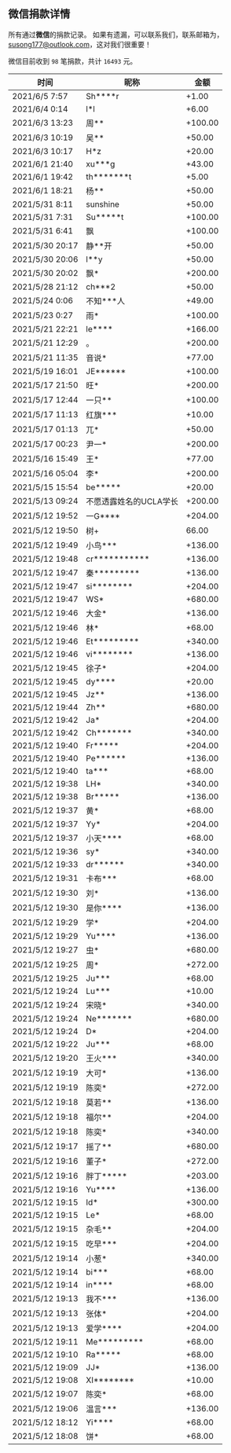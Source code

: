 <!--
 * @Author: WANG Maonan
 * @Date: 2021-05-15 10:59:23
 * @Description: 微信捐款的详情, 英文记录
 * @LastEditTime: 2021-06-05 12:22:55
-->

## 微信捐款详情

所有通过**微信**的捐款记录。
如果有遗漏，可以联系我们，联系邮箱为，susong177@outlook.com，这对我们很重要！

微信目前收到 `98` 笔捐款，共计 `16493` 元。

| 时间 | 昵称 | 金额 |
| ---- | ---- | ---- |
|2021/6/5 7:57|Sh****r|+1.00|
|2021/6/4 0:14|l*l|+6.00|
|2021/6/3 13:23|周**|+100.00|
|2021/6/3 10:19|吴**|+50.00|
|2021/6/3 10:17|H*z|+20.00|
|2021/6/1 21:40|xu***g|+43.00|
|2021/6/1 19:42|th*******t|+5.00|
|2021/6/1 18:21|杨**|+50.00|
|2021/5/31 8:11|sunshine|+50.00|
|2021/5/31 7:31|Su*****t|+100.00|
|2021/5/31 6:41|飘|+100.00|
|2021/5/30 20:17|静**开|+50.00|
|2021/5/30 20:06|l**y|+50.00|
|2021/5/30 20:02|飘*|+200.00|
|2021/5/28 21:12|ch***2|+50.00|
|2021/5/24 0:06|不知***人|+49.00|
|2021/5/23 0:27|雨*|+100.00|
|2021/5/21 22:21|le****|+166.00|
|2021/5/21 12:29|。|+200.00|
|2021/5/21 11:35|音说*|+77.00|
|2021/5/19 16:01|JE******|+100.00|
|2021/5/17 21:50|旺*|+200.00|
|2021/5/17 12:44|一只**|+100.00|
|2021/5/17 11:13|红旗***|+10.00|
|2021/5/17 01:13|兀*|+50.00|
|2021/5/17 00:23|尹一*|+200.00|
|2021/5/16 15:49|王*|+77.00|
|2021/5/16 05:04|李*|+200.00|
|2021/5/15 15:54|be*****|+20.00|
|2021/5/13 09:24|不愿透露姓名的UCLA学长|+200.00|
|2021/5/12 19:52|一G****|+204.00|
|2021/5/12 19:50|树+|66.00|
|2021/5/12 19:49|小鸟***|+136.00|
|2021/5/12 19:48|cr***********|+136.00|
|2021/5/12 19:47|秦*********|+136.00|
|2021/5/12 19:47|si********|+204.00|
|2021/5/12 19:47|WS*|+680.00|
|2021/5/12 19:46|大金*|+136.00|
|2021/5/12 19:46|林*|+68.00|
|2021/5/12 19:46|Et*********|+340.00|
|2021/5/12 19:46|vi********|+136.00|
|2021/5/12 19:45|徐子*|+204.00|
|2021/5/12 19:45|dy****|+20.00|
|2021/5/12 19:45|Jz**|+136.00|
|2021/5/12 19:44|Zh**|+680.00|
|2021/5/12 19:42|Ja*|+204.00|
|2021/5/12 19:42|Ch*******|+340.00|
|2021/5/12 19:40|Fr*****|+204.00|
|2021/5/12 19:40|Pe******|+136.00|
|2021/5/12 19:40|ta***|+68.00|
|2021/5/12 19:38|LH*|+340.00|
|2021/5/12 19:38|Br*****|+136.00|
|2021/5/12 19:37|黄*|+68.00|
|2021/5/12 19:37|Yy*|+204.00|
|2021/5/12 19:37|小天****|+68.00|
|2021/5/12 19:36|sy*|+340.00|
|2021/5/12 19:33|dr******|+340.00|
|2021/5/12 19:31|卡布***|+68.00|
|2021/5/12 19:30|刘*|+136.00|
|2021/5/12 19:30|是你****|+136.00|
|2021/5/12 19:29|学*|+204.00|
|2021/5/12 19:29|Yu****|+136.00|
|2021/5/12 19:27|虫*|+680.00|
|2021/5/12 19:25|周*|+272.00|
|2021/5/12 19:25|Ju***|+68.00|
|2021/5/12 19:24|Lu***|+10.00|
|2021/5/12 19:24|宋晓*|+340.00|
|2021/5/12 19:24|Ne*******|+680.00|
|2021/5/12 19:24|D*|+204.00|
|2021/5/12 19:22|Ju***|+68.00|
|2021/5/12 19:20|王火***|+340.00|
|2021/5/12 19:19|大可*|+136.00|
|2021/5/12 19:19|陈奕*|+272.00|
|2021/5/12 19:18|莫若**|+136.00|
|2021/5/12 19:18|福尔**|+204.00|
|2021/5/12 19:18|陈奕*|+340.00|
|2021/5/12 19:17|摇了**|+680.00|
|2021/5/12 19:16|董子*|+272.00|
|2021/5/12 19:16|胖丁*****|+203.00|
|2021/5/12 19:16|Yu****|+136.00|
|2021/5/12 19:15|Id*|+300.00|
|2021/5/12 19:15|Le*|+68.00|
|2021/5/12 19:15|杂毛**|+204.00|
|2021/5/12 19:15|吃早***|+204.00|
|2021/5/12 19:14|小葱*|+340.00|
|2021/5/12 19:14|bi***|+68.00|
|2021/5/12 19:14|in****|+68.00|
|2021/5/12 19:13|我不***|+136.00|
|2021/5/12 19:13|张体*|+204.00|
|2021/5/12 19:13|爱学****|+204.00|
|2021/5/12 19:11|Me*********|+68.00|
|2021/5/12 19:10|Ra*****|+68.00|
|2021/5/12 19:09|JJ*|+136.00|
|2021/5/12 19:08|XI********|+10.00|
|2021/5/12 19:07|陈奕*|+68.00|
|2021/5/12 19:06|温言***|+136.00|
|2021/5/12 18:12|Yi****|+68.00|
|2021/5/12 18:08|饼*|+68.00|